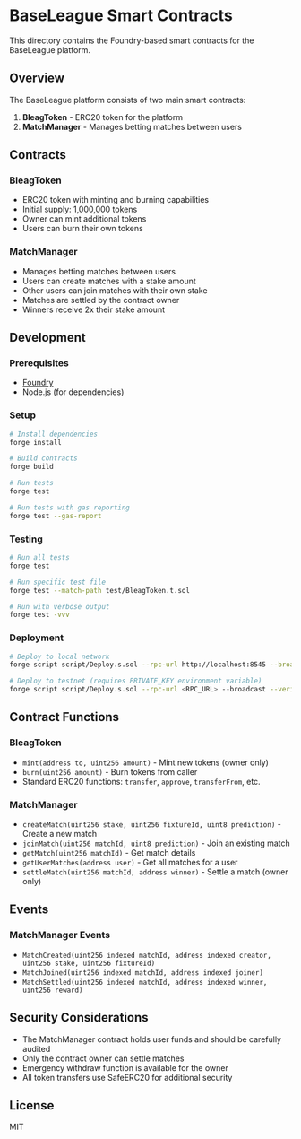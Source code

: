 # BaseLeague Smart Contracts

This directory contains the Foundry-based smart contracts for the BaseLeague platform.

## Overview

The BaseLeague platform consists of two main smart contracts:

1. **BleagToken** - ERC20 token for the platform
2. **MatchManager** - Manages betting matches between users

## Contracts

### BleagToken
- ERC20 token with minting and burning capabilities
- Initial supply: 1,000,000 tokens
- Owner can mint additional tokens
- Users can burn their own tokens

### MatchManager
- Manages betting matches between users
- Users can create matches with a stake amount
- Other users can join matches with their own stake
- Matches are settled by the contract owner
- Winners receive 2x their stake amount

## Development

### Prerequisites
- [Foundry](https://book.getfoundry.sh/getting-started/installation)
- Node.js (for dependencies)

### Setup
```bash
# Install dependencies
forge install

# Build contracts
forge build

# Run tests
forge test

# Run tests with gas reporting
forge test --gas-report
```

### Testing
```bash
# Run all tests
forge test

# Run specific test file
forge test --match-path test/BleagToken.t.sol

# Run with verbose output
forge test -vvv
```

### Deployment
```bash
# Deploy to local network
forge script script/Deploy.s.sol --rpc-url http://localhost:8545 --broadcast

# Deploy to testnet (requires PRIVATE_KEY environment variable)
forge script script/Deploy.s.sol --rpc-url <RPC_URL> --broadcast --verify
```

## Contract Functions

### BleagToken
- `mint(address to, uint256 amount)` - Mint new tokens (owner only)
- `burn(uint256 amount)` - Burn tokens from caller
- Standard ERC20 functions: `transfer`, `approve`, `transferFrom`, etc.

### MatchManager
- `createMatch(uint256 stake, uint256 fixtureId, uint8 prediction)` - Create a new match
- `joinMatch(uint256 matchId, uint8 prediction)` - Join an existing match
- `getMatch(uint256 matchId)` - Get match details
- `getUserMatches(address user)` - Get all matches for a user
- `settleMatch(uint256 matchId, address winner)` - Settle a match (owner only)

## Events

### MatchManager Events
- `MatchCreated(uint256 indexed matchId, address indexed creator, uint256 stake, uint256 fixtureId)`
- `MatchJoined(uint256 indexed matchId, address indexed joiner)`
- `MatchSettled(uint256 indexed matchId, address indexed winner, uint256 reward)`

## Security Considerations

- The MatchManager contract holds user funds and should be carefully audited
- Only the contract owner can settle matches
- Emergency withdraw function is available for the owner
- All token transfers use SafeERC20 for additional security

## License

MIT